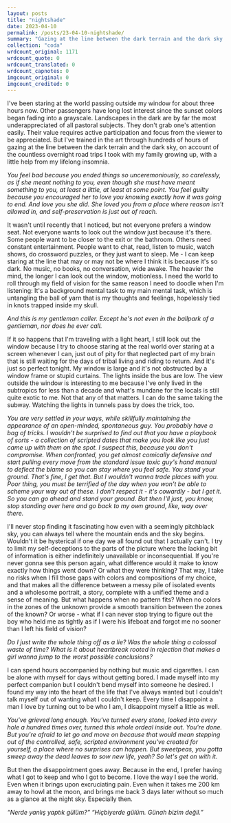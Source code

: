 ```yaml
---
layout: posts
title: "nightshade"
date: 2023-04-10
permalink: /posts/23-04-10-nightshade/
summary: "Gazing at the line between the dark terrain and the dark sky."
collection: "coda"
wrdcount_original: 1171
wrdcount_quote: 0
wrdcount_translated: 0
wrdcount_capnotes: 0
imgcount_original: 0
imgcount_credited: 0
---
```

I've been staring at the world passing outside my window for about three hours now. Other passengers have long lost interest since the sunset colors began fading into a grayscale. Landscapes in the dark are by far the most underappreciated of all pastoral subjects. They don't grab one's attention easily. Their value requires active participation and focus from the viewer to be appreciated. But I've trained in the art through hundreds of hours of gazing at the line between the dark terrain and the dark sky, on account of the countless overnight road trips I took with my family growing up, with a little help from my lifelong insomnia.

<div class="left-line">
<em>You feel bad because you ended things so unceremoniously, so carelessly, as if she meant nothing to you, even though she must have meant something to you, at least a little, at least at some point. You feel guilty because you encouraged her to love you knowing exactly how it was going to end. And love you she did. She loved you from a place where reason isn't allowed in, and self-preservation is just out of reach.</em>
</div>

It wasn't until recently that I noticed, but not everyone prefers a window seat. Not everyone wants to look out the window just because it's there. Some people want to be closer to the exit or the bathroom. Others need constant entertainment. People want to chat, read, listen to music, watch shows, do crossword puzzles, or they just want to sleep. Me - I can keep staring at the line that may or may not be where I think it is because it's so dark. No music, no books, no conversation, wide awake. The heavier the mind, the longer I can look out the window, motionless. I need the world to roll through my field of vision for the same reason I need to doodle when I'm listening: It's a background mental task to my main mental task, which is untangling the ball of yarn that is my thoughts and feelings, hopelessly tied in knots trapped inside my skull.

<div class="left-line">
<em>And this is my gentleman caller. Except he's not even in the ballpark of a gentleman, nor does he ever call.</em>
</div>

If it so happens that I'm traveling with a light heart, I still look out the window because I try to choose staring at the real world over staring at a screen whenever I can, just out of pity for that neglected part of my brain that is still waiting for the days of tribal living and riding to return. And it's just so perfect tonight. My window is large and it's not obstructed by a window frame or stupid curtains. The lights inside the bus are low. The view outside the window is interesting to me because I've only lived in the subtropics for less than a decade and what's mundane for the locals is still quite exotic to me. Not that any of that matters. I can do the same taking the subway. Watching the lights in tunnels pass by does the trick, too.

<div class="left-line">
<em>You are very settled in your ways, while skillfully maintaining the appearance of an open-minded, spontaneous guy. You probably have a bag of tricks. I wouldn't be surprised to find out that you have a playbook of sorts - a collection of scripted dates that make you look like you just came up with them on the spot. I suspect this, because you don't compromise. When confronted, you get almost comically defensive and start pulling every move from the standard issue toxic guy's hand manual to deflect the blame so you can stay where you feel safe. You stand your ground. That's fine, I get that. But I wouldn't wanna trade places with you. Poor thing, you must be terrified of the day when you won't be able to scheme your way out of these. I don't respect it - it's cowardly - but I get it. So you can go ahead and stand your ground. But then I'll just, you know, stop standing over here and go back to my own ground, like, way over there.</em>
</div>

I'll never stop finding it fascinating how even with a seemingly pitchblack sky, you can always tell where the mountain ends and the sky begins. Wouldn't it be hysterical if one day we all found out that I actually can't. I try to limit my self-deceptions to the parts of the picture where the lacking bit of information is either indefinitely unavailable or inconsequential. If you're never gonna see this person again, what difference would it make to know exactly how things went down? Or what they were thinking? That way, I take no risks when I fill those gaps with colors and compositions of my choice, and that makes all the difference between a messy pile of isolated events and a wholesome portrait, a story, complete with a unified theme and a sense of meaning. But what happens when no pattern fits? When no colors in the zones of the unknown provide a smooth transition between the zones of the known? Or worse - what if I can never stop trying to figure out the boy who held me as tightly as if I were his lifeboat and forgot me no sooner than I left his field of vision?

<div class="left-line">
<em>Do I just write the whole thing off as a lie? Was the whole thing a colossal waste of time? What is it about heartbreak rooted in rejection that makes a girl wanna jump to the worst possible conclusions?</em>
</div>

I can spend hours accompanied by nothing but music and cigarettes. I can be alone with myself for days without getting bored. I made myself into my perfect companion but I couldn't bend myself into someone he desired. I found my way into the heart of the life that I've always wanted but I couldn't talk myself out of wanting what I couldn't keep. Every time I disappoint a man I love by turning out to be who I am, I disappoint myself a little as well.

<div class="left-line">
<em>You've grieved long enough. You've turned every stone, looked into every hole a hundred times over, turned this whole ordeal inside out. You're done. But you're afraid to let go and move on because that would mean stepping out of the controlled, safe, scripted environment you've created for yourself, a place where no surprises can happen. But sweetpeas, you gotta sweep away the dead leaves to sow new life, yeah? So let's get on with it.</em>
</div>

But then the disappointment goes away. Because in the end, I prefer having what I got to keep and who I got to become. I love the way I see the world. Even when it brings upon excruciating pain. Even when it takes me 200 km away to howl at the moon, and brings me back 3 days later without so much as a glance at the night sky. Especially then.

<div class="left-line">
<em>“Nerde yanlış yaptık gülüm?”  
“Hiçbiyerde gülüm. Günah bizim değil.”</em>
</div>
